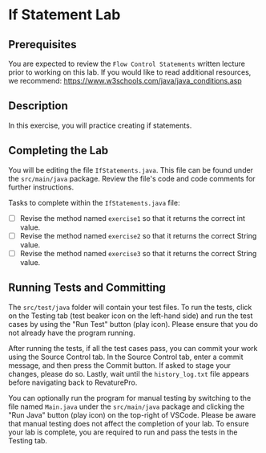 # If Statement Lab

## Prerequisites
You are expected to review the `Flow Control Statements` written lecture prior to working on this lab. If you would like to read additional resources, we recommend: https://www.w3schools.com/java/java_conditions.asp

## Description
In this exercise, you will practice creating if statements.
    
## Completing the Lab
You will be editing the file `IfStatements.java`. This file can be found under the `src/main/java` package. Review the file's code and code comments for further instructions.

Tasks to complete within the `IfStatements.java` file:
- [ ] Revise the  method named `exercise1` so that it returns the correct int value.
- [ ] Revise the  method named `exercise2` so that it returns the correct String value.
- [ ] Revise the  method named `exercise3` so that it returns the correct String value.

## Running Tests and Committing
The `src/test/java` folder will contain your test files.  To run the tests, click on the Testing tab (test beaker icon on the left-hand side) and run the test cases by using the "Run Test" button (play icon). Please ensure that you do not already have the program running. 

After running the tests, if all the test cases pass, you can commit your work using the Source Control tab. In the Source Control tab, enter a commit message, and then press the Commit button. If asked to stage your changes, please do so. Lastly, wait until the `history_log.txt` file appears before navigating back to RevaturePro.

You can optionally run the program for manual testing by switching to the file named `Main.java` under the `src/main/java` package and clicking the "Run Java" button (play icon) on the top-right of VSCode. Please be aware that manual testing does not affect the completion of your lab. To ensure your lab is complete, you are required to run and pass the tests in the Testing tab.
